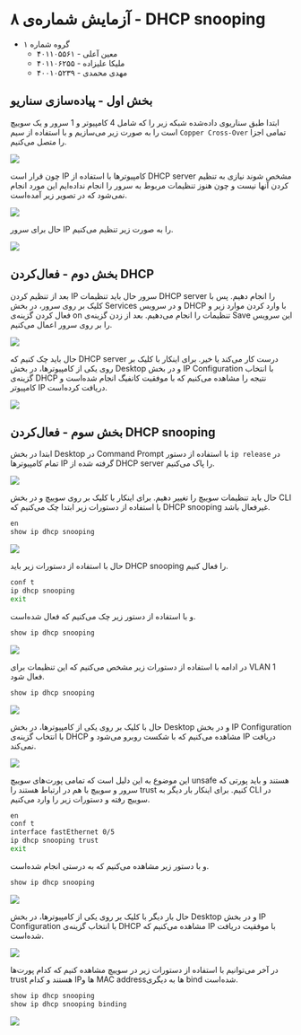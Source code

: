 # آزمایش شماره‌ی ۸ - DHCP snooping

- گروه شماره ۱
    - معین آعلی - ۴۰۱۱۰۵۵۶۱
    - ملیکا علیزاده - ۴۰۱۱۰۶۲۵۵
    - مهدی محمدی - ۴۰۰۱۰۵۲۳۹

## بخش اول - پیاده‌سازی سناریو

ابتدا طبق سناریوی داده‌شده شبکه زیر را که شامل 4 کامپیوتر و 1 سرور و یک سوییچ است را به صورت زیر می‌سازیم و با استفاده از سیم 
`Copper Cross-Over`
تمامی اجزا را متصل می‌کنیم.

![](img/1.png)

چون قرار است IP کامپیوترها با استفاده از DHCP server مشخص شوند نیازی به تنظیم کردن آنها نیست و چون هنوز تنظیمات مربوط به سرور را انجام نداده‌ایم این مورد انجام نمی‌شود که در تصویر زیر آمده‌است.

![](img/2.png)

حال برای سرور IP را به صورت زیر تنظیم می‌کنیم.

![](img/3.png)

## بخش دوم - فعال‌کردن DHCP

بعد از تنظیم کردن IP سرور حال باید تنظیمات DHCP server را انجام دهیم. پس با کلیک بر روی سرور، در بخش Services و در سرویس DHCP با وارد کردن موارد زیر و فعال کردن گزینه‌ی on تنظیمات را انجام می‌دهیم. بعد از زدن گزینه‌ی Save این سرویس را بر روی سرور اعمال می‌کنیم.

![](img/4.png)

حال باید چک کنیم که DHCP server درست کار می‌کند یا خیر. برای اینکار با کلیک بر روی یکی از کامپیوترها، در بخش Desktop و در بخش IP Configuration با انتخاب گزینه‌ی DHCP نتیجه را مشاهده می‌کنیم که با موفقیت کانفیگ انجام شده‌است و کامپیوتر IP دریافت‌ کرده‌است.  

![](img/5.png)

## بخش سوم - فعال‌کردن DHCP snooping

ابتدا در بخش Desktop در Command Prompt با استفاده از دستور `ip release` در تمام کامپیوترها IP گرفته شده از DHCP server را پاک می‌کنیم.

![](img/6.png)

حال باید تنظیمات سوییچ را تغییر دهیم. برای اینکار با کلیک بر روی سوییچ و در بخش CLI با استفاده از دستورات زیر ابتدا چک می‌کنیم که DHCP snooping غیرفعال باشد.

```sh
en
show ip dhcp snooping
```

![](img/7.png)

حال با استفاده از دستورات زیر باید DHCP snooping را فعال کنیم. 

```sh
conf t
ip dhcp snooping
exit
```

و با استفاده از دستور زیر چک می‌کنیم که فعال شده‌است.

```sh
show ip dhcp snooping
```

![](img/8.png)

در ادامه با استفاده از دستورات زیر مشخص می‌کنیم که این تنظیمات برای VLAN 1 فعال شود.

```sh
show ip dhcp snooping
```

![](img/9.png)

حال با کلیک بر روی یکی از کامپیوترها، در بخش Desktop و در بخش IP Configuration با انتخاب گزینه‌ی DHCP مشاهده‌ می‌کنیم که با شکست روبرو می‌شود و IP دریافت نمی‌کند.

![](img/10.png)

این موضوع به این دلیل است که تمامی پورت‌های سوییچ unsafe هستند و باید پورتی که سرور و سوییچ با هم در ارتباط هستند را trust کنیم. برای اینکار بار دیگر به CLI در سوییچ رفته و دستورات زیر را وارد می‌کنیم.  

```sh
en
conf t
interface fastEthernet 0/5
ip dhcp snooping trust
exit
```

و با دستور زیر مشاهده می‌کنیم که به درستی انجام شده‌است.

```sh
show ip dhcp snooping
```

![](img/11.png)

حال بار دیگر با کلیک بر روی یکی از کامپیوترها، در بخش Desktop و در بخش IP Configuration با انتخاب گزینه‌ی DHCP مشاهده‌ می‌کنیم که IP با موفقیت دریافت شده‌است.

![](img/12.png)

در آخر می‌توانیم با استفاده از دستورات زیر در سوییچ مشاهده کنیم که کدام پورت‌ها trust هستند و کدام IPها و MAC addressها به دیگری bind شده‌است.

```sh
show ip dhcp snooping
show ip dhcp snooping binding
```

![](img/13.png)

